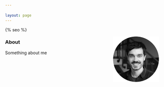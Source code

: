 ```yaml
---

layout: page
---
```

{% seo %}
<!-- Google tag (gtag.js) -->
<script async src="https://www.googletagmanager.com/gtag/js?id=G-NCG60VZ1HG"></script>
<script>
  window.dataLayer = window.dataLayer || [];
  function gtag(){dataLayer.push(arguments);}
  gtag('js', new Date());

  gtag('config', 'G-NCG60VZ1HG');
</script>

<img style="float: right;" src="/assets/images/me_bw.png" width="150">

### About
Something about me



